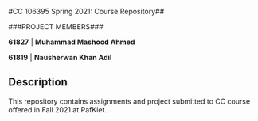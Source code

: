 #CC 106395 Spring 2021: Course Repository##

###PROJECT MEMBERS###

**61827** | **Muhammad Mashood Ahmed** <!--this is the group leader in bold-->
<!--61827 | Muhammad Mashood Ahmed-->
<!-- Replace name and student ids with acutally group member names and ids-->


**61819** | **Nausherwan Khan Adil** <!--this is the group leader in bold-->
<!--61819 | Nausherwan Khan Adil-->
<!-- Replace name and student ids with acutally group member names and ids-->

## Description ##
This repository contains assignments and project submitted to CC course offered in Fall 2021 at PafKiet.
